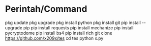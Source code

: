 # Perintah/Command
pkg update
pkg upgrade
pkg install python
pkg install git
pip install --upgrade pip
pip install requests
pip install mechanize
pip install pycryptodome
pip install bs4
pip install rich
git clone https://github.com/x209x/tes
cd tes
python x.py
